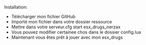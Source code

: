 Installation:
- Télécharger mon fichier GitHub
- Importé mon fichier dans votre dossier ressource
- Mettre dans votre serveur.cfg start esx_drugs_nerzax
- Vous pouvez modifier certainee chos dans le dossier config.lua
- Maintenant vous êtes prêt à jouer avec mon esx_drugs

